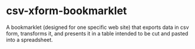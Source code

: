 csv-xform-bookmarklet
=====================

A bookmarklet (designed for one specific web site) that exports data in csv form, transforms it, and presents it in a table intended to be cut and pasted into a spreadsheet.

